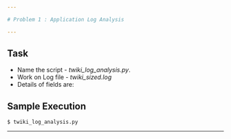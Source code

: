 ```yaml
---

# Problem 1 : Application Log Analysis

---
```

## Task 
* Name the script - *twiki_log_analysis.py*. 
* Work on Log file - *twiki_sized.log* 
* Details of fields are: 
 

## Sample Execution 
```
$ twiki_log_analysis.py

```
---

